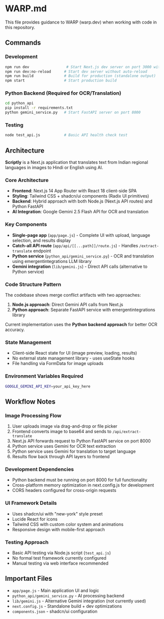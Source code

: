 # WARP.md

This file provides guidance to WARP (warp.dev) when working with code in this repository.

## Commands

### Development
```bash
npm run dev                 # Start Next.js dev server on port 3000 with memory optimization
npm run dev:no-reload      # Start dev server without auto-reload
npm run build              # Build for production (standalone output)
npm start                  # Start production build
```

### Python Backend (Required for OCR/Translation)
```bash
cd python_api
pip install -r requirements.txt
python gemini_service.py   # Start FastAPI server on port 8000
```

### Testing
```bash
node test_api.js           # Basic API health check test
```

## Architecture

**Scriptly** is a Next.js application that translates text from Indian regional languages in images to Hindi or English using AI.

### Core Architecture
- **Frontend**: Next.js 14 App Router with React 18 client-side SPA
- **Styling**: Tailwind CSS + shadcn/ui components (Radix UI primitives)
- **Backend**: Hybrid approach with both Node.js (Next.js API routes) and Python FastAPI
- **AI Integration**: Google Gemini 2.5 Flash API for OCR and translation

### Key Components
- **Single-page app** (`app/page.js`) - Complete UI with upload, language selection, and results display
- **Catch-all API route** (`app/api/[[...path]]/route.js`) - Handles `/extract-translate` endpoint
- **Python service** (`python_api/gemini_service.py`) - OCR and translation using emergentintegrations LLM library
- **Gemini integration** (`lib/gemini.js`) - Direct API calls (alternative to Python service)

### Code Structure Pattern
The codebase shows merge conflict artifacts with two approaches:
1. **Node.js approach**: Direct Gemini API calls from Next.js
2. **Python approach**: Separate FastAPI service with emergentintegrations library

Current implementation uses the **Python backend approach** for better OCR accuracy.

### State Management
- Client-side React state for UI (image preview, loading, results)
- No external state management library - uses useState hooks
- File handling via FormData for image uploads

### Environment Variables Required
```bash
GOOGLE_GEMINI_API_KEY=your_api_key_here
```

## Workflow Notes

### Image Processing Flow
1. User uploads image via drag-and-drop or file picker
2. Frontend converts image to base64 and sends to `/api/extract-translate`
3. Next.js API forwards request to Python FastAPI service on port 8000
4. Python service uses Gemini for OCR text extraction
5. Python service uses Gemini for translation to target language
6. Results flow back through API layers to frontend

### Development Dependencies
- Python backend must be running on port 8000 for full functionality
- Cross-platform memory optimization in next.config.js for development
- CORS headers configured for cross-origin requests

### UI Framework Details
- Uses shadcn/ui with "new-york" style preset
- Lucide React for icons
- Tailwind CSS with custom color system and animations
- Responsive design with mobile-first approach

### Testing Approach
- Basic API testing via Node.js script (`test_api.js`)
- No formal test framework currently configured
- Manual testing via web interface recommended

## Important Files
- `app/page.js` - Main application UI and logic
- `python_api/gemini_service.py` - AI processing backend
- `lib/gemini.js` - Alternative Gemini integration (not currently used)
- `next.config.js` - Standalone build + dev optimizations
- `components.json` - shadcn/ui configuration